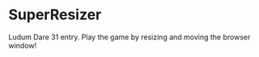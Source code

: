 SuperResizer
============

Ludum Dare 31 entry. Play the game by resizing and moving the browser window!